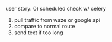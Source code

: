 user story:
0) scheduled check w/ celery
1) pull traffic from waze or google api 
2) compare to normal route 
3) send text if too long
